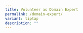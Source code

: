 ```yaml
---
title: Volunteer as Domain Expert
permalink: /domain-expert/
variant: tiptap
description: ""
---
```

